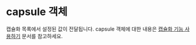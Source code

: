 # capsule 객체

캡슐화 목록에서 설정된 값이 전달됩니다. capsule 객체에 대한 내용은 [캡슐화 기능 사용하기](../../tutorial/capsulize/#capsule) 문서를 참고하세요.
